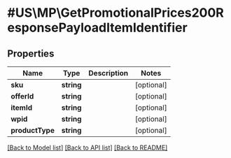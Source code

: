 # #US\MP\GetPromotionalPrices200ResponsePayloadItemIdentifier

## Properties

Name | Type | Description | Notes
------------ | ------------- | ------------- | -------------
**sku** | **string** |  | [optional]
**offerId** | **string** |  | [optional]
**itemId** | **string** |  | [optional]
**wpid** | **string** |  | [optional]
**productType** | **string** |  | [optional]


[[Back to Model list]](../) [[Back to API list]](../../Api/US/MP) [[Back to README]](../../README.md)
